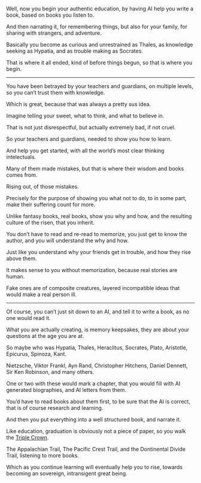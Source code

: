Well, now you begin your authentic education,
by having AI help you write a book, based on books you listen to.

And then narrating it, for remembering things,
but also for your family, for sharing with strangers, and adventure.

Basically you become as curious and unrestrained as Thales,
as knowledge seeking as Hypatia, and as trouble making as Socrates.

That is where it all ended, kind of before things begun,
so that is where you begin.

---

You have been betrayed by your teachers and guardians,
on multiple levels, so you can’t trust them with knowledge.

Which is great,
because that was always a pretty sus idea.

Imagine telling your sweet,
what to think, and what to believe in.

That is not just disrespectful,
but actually extremely bad, if not cruel.

So your teachers and guardians,
needed to show you how to learn.

And help you get started,
with all the world’s most clear thinking intelectuals.

Many of them made mistakes,
but that is where their wisdom and books comes from.

Rising out,
of those mistakes.

Precisely for the purpose of showing you what not to do,
to in some part, make their suffering count for more.

Unlike fantasy books, real books, show you why and how,
and the resulting culture of the risen, that you inherit.

You don’t have to read and re-read to memorize,
you just get to know the author, and you will understand the why and how.

Just like you understand why your friends get in trouble,
and how they rise above them.

It makes sense to you without memorization,
because real stories are human.

Fake ones are of composite creatures,
layered incompatible ideas that would make a real person ill.

---

Of course, you can’t just sit down to an AI,
and tell it to write a book, as no one would read it.

What you are actually creating, is memory keepsakes,
they are about your questions at the age you are at.

So maybe who was Hypatia, Thales, Heraclitus, Socrates,
Plato, Aristotle, Epicurus, Spinoza, Kant.

Nietzsche, Viktor Frankl, Ayn Rand, Christopher Hitchens,
Daniel Dennett, Sir Ken Robinson, and many others.

One or two with these would mark a chapter,
that you would fill with AI generated biographies, and AI letters from them.

You’d have to read books about them first,
to be sure that the AI is correct, that is of course research and learning.

And then you put everything into a well structured book,
and narrate it.

Like education, graduation is obviously not a piece of paper,
so you walk the [Triple Crown][1].

The Appalachian Trail, The Pacific Crest Trail,
and the Dontinental Divide Trail, listening to more books.

Which as you continue learning will eventually help you to rise,
towards becoming an sovereign, intransigent great being.

[1]: https://www.youtube.com/watch?v=EzXP5PjRHjM&list=PLXiz2lWve6AJrEVuAjfL4eaBDEMfdbKa6
